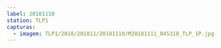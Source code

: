 ```yaml
---
label: 20181110
station: TLP1
capturas:
  - imagem: TLP1/2018/201811/20181110/M20181111_045318_TLP_1P.jpg
---
```

